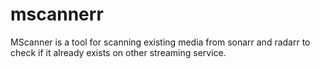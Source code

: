 # mscannerr
MScanner is a tool for scanning existing media from sonarr and radarr to check if it already exists on other streaming service.
